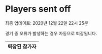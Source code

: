 # Players sent off
최종 업데이트: 2020년 12월 22일 22시 25분


경기 중 오류가 발생하는 경우 자동으로 퇴장됩니다.


| 퇴장된 참가자 |
|:---:|